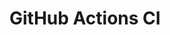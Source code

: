 # GitHub Actions CI



















































































































































































































































































































































































































































































































































































































































































































































































































































































































































































































































































































































































































































































































































































































































































































































































































































































































































































































































































































































































































































































































































































































































































































































































































































































































































































































































































































































































































































































































































































































































































































































































































































































































































































































































































































